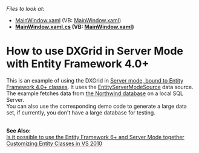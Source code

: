 <!-- default file list -->
*Files to look at*:

* [MainWindow.xaml](./CS/MainWindow.xaml) (VB: [MainWindow.xaml](./VB/MainWindow.xaml))
* **[MainWindow.xaml.cs](./CS/MainWindow.xaml.cs) (VB: [MainWindow.xaml](./VB/MainWindow.xaml))**
<!-- default file list end -->
# How to use DXGrid in Server Mode with Entity Framework 4.0+


<p>This is an example of using the DXGrid in <a href="http://www.devexpress.com/Products/NET/Controls/WPF/Grid/data.xml"><u>Server mode, bound to Entity Framework 4.0</u><u>+</u><u> classes</u></a>. It uses the <u><a href="https://documentation.devexpress.com/CoreLibraries/clsDevExpressDataLinqEntityServerModeSourcetopic.aspx">EntityServerModeSource</a></u> data source. The example fetches data from <a href="http://www.microsoft.com/downloads/details.aspx?FamilyID=06616212-0356-46a0-8da2-eebc53a68034&displaylang=en"><u>the Northwind database</u></a> on a local SQL Server.<br> You can also use the corresponding demo code to generate a large data set, if currently, you don't have a large database for testing.<br><br></p>
<p><strong>See Also:</strong><br> <u><a href="https://www.devexpress.com/Support/Center/p/KA18959">Is it possible to use the Entity Framework 6+ and Server Mode together</a></u> <br><a href="http://blogs.msdn.com/b/efdesign/archive/2009/01/22/customizing-entity-classes-with-t4.aspx"><u>Customizing Entity Classes in VS 2010</u></a></p>

<br/>


